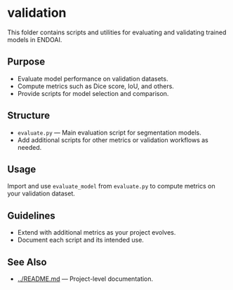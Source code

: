 # validation

This folder contains scripts and utilities for evaluating and validating trained models in ENDOAI.

## Purpose

- Evaluate model performance on validation datasets.
- Compute metrics such as Dice score, IoU, and others.
- Provide scripts for model selection and comparison.

## Structure

- `evaluate.py` — Main evaluation script for segmentation models.
- Add additional scripts for other metrics or validation workflows as needed.

## Usage

Import and use `evaluate_model` from `evaluate.py` to compute metrics on your validation dataset.

## Guidelines

- Extend with additional metrics as your project evolves.
- Document each script and its intended use.

## See Also

- [../README.md](../README.md) — Project-level documentation.
